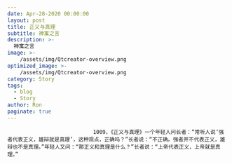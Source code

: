 ```yaml
---
date: Apr-28-2020 00:00:00
layout: post
title: 正义与真理
subtitle: 神寓之言
description: >-
  神寓之言
image: >-
    /assets/img/Qtcreator-overview.png
optimized_image: >-
    /assets/img/Qtcreator-overview.png
category: Story
tags:
  - blog
  - Story
author: Ron
paginate: true
---
```


							　　1009，《正义与真理》一个年轻人问长者：“常听人说‘强者代表正义，雄辩就是真理’，这种观点，正确吗？”长者说：“不正确。强者并不代表正义，雄辩也不是真理。”年轻人又问：“那正义和真理是什么？”长者说：“上帝代表正义，上帝就是真理。”
							
							
						